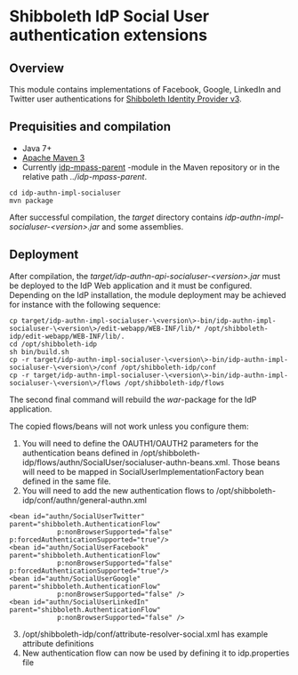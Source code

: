# Shibboleth IdP Social User authentication extensions

## Overview

This module contains implementations of Facebook, Google, LinkedIn and Twitter user authentications for [Shibboleth Identity Provider v3](https://wiki.shibboleth.net/confluence/display/IDP30/Home).

## Prequisities and compilation

- Java 7+
- [Apache Maven 3](https://maven.apache.org/)
- Currently [idp-mpass-parent](https://github.com/Digipalvelutehdas/MPASS-proxy/tree/master/idp-mpass-parent) -module in the Maven repository or in the relative path _../idp-mpass-parent_.

```
cd idp-authn-impl-socialuser
mvn package
```

After successful compilation, the _target_ directory contains _idp-authn-impl-socialuser-\<version\>.jar_ and some assemblies.

## Deployment

After compilation, the _target/idp-authn-api-socialuser-\<version\>.jar_ must be deployed to the IdP Web application and it must be configured. Depending on the IdP installation, the module deployment may be achieved for instance with the following sequence:

```
cp target/idp-authn-impl-socialuser-\<version\>-bin/idp-authn-impl-socialuser-\<version\>/edit-webapp/WEB-INF/lib/* /opt/shibboleth-idp/edit-webapp/WEB-INF/lib/.
cd /opt/shibboleth-idp
sh bin/build.sh
cp -r target/idp-authn-impl-socialuser-\<version\>-bin/idp-authn-impl-socialuser-\<version\>/conf /opt/shibboleth-idp/conf
cp -r target/idp-authn-impl-socialuser-\<version\>-bin/idp-authn-impl-socialuser-\<version\>/flows /opt/shibboleth-idp/flows
```

The second final command will rebuild the _war_-package for the IdP application.

The copied flows/beans will not work unless you configure them:

1. You will need to define the OAUTH1/OAUTH2 parameters for the  authentication beans defined in /opt/shibboleth-idp/flows/authn/SocialUser/socialuser-authn-beans.xml. Those beans will need to be mapped in SocialUserImplementationFactory bean defined in the same file. 
2. You will need to add the new authentication flows to /opt/shibboleth-idp/conf/authn/general-authn.xml

```
<bean id="authn/SocialUserTwitter" parent="shibboleth.AuthenticationFlow"
            p:nonBrowserSupported="false" p:forcedAuthenticationSupported="true"/>
<bean id="authn/SocialUserFacebook" parent="shibboleth.AuthenticationFlow"
            p:nonBrowserSupported="false" p:forcedAuthenticationSupported="true"/>       
<bean id="authn/SocialUserGoogle" parent="shibboleth.AuthenticationFlow"
            p:nonBrowserSupported="false" />
<bean id="authn/SocialUserLinkedIn" parent="shibboleth.AuthenticationFlow"
            p:nonBrowserSupported="false" />
```
3. /opt/shibboleth-idp/conf/attribute-resolver-social.xml has example attribute definitions
4. New authentication flow can now be used by defining it to idp.properties file